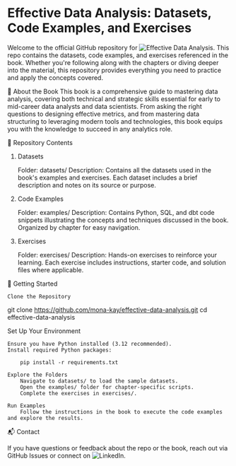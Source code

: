 # Effective Data Analysis: Datasets, Code Examples, and Exercises

Welcome to the official GitHub repository for ![Effective Data Analysis](https://www.manning.com/books/effective-data-analysis). This repo contains the datasets, code examples, and exercises referenced in the book. Whether you're following along with the chapters or diving deeper into the material, this repository provides everything you need to practice and apply the concepts covered.

📖 About the Book
This book is a comprehensive guide to mastering data analysis, covering both technical and strategic skills essential for early to mid-career data analysts and data scientists. From asking the right questions to designing effective metrics, and from mastering data structuring to leveraging modern tools and technologies, this book equips you with the knowledge to succeed in any analytics role.

📁 Repository Contents
1. Datasets

    Folder: datasets/
    Description: Contains all the datasets used in the book's examples and exercises. Each dataset includes a brief description and notes on its source or purpose.

2. Code Examples

    Folder: examples/
    Description: Contains Python, SQL, and dbt code snippets illustrating the concepts and techniques discussed in the book. Organized by chapter for easy navigation.

3. Exercises

    Folder: exercises/
    Description: Hands-on exercises to reinforce your learning. Each exercise includes instructions, starter code, and solution files where applicable.

🚀 Getting Started

    Clone the Repository

git clone https://github.com/mona-kay/effective-data-analysis.git
cd effective-data-analysis

Set Up Your Environment

    Ensure you have Python installed (3.12 recommended).
    Install required Python packages:

        pip install -r requirements.txt

    Explore the Folders
        Navigate to datasets/ to load the sample datasets.
        Open the examples/ folder for chapter-specific scripts.
        Complete the exercises in exercises/.

    Run Examples
        Follow the instructions in the book to execute the code examples and explore the results.

📬 Contact

If you have questions or feedback about the repo or the book, reach out via GitHub Issues or connect on ![LinkedIn](https://www.linkedin.com/in/mona-khalil/).

